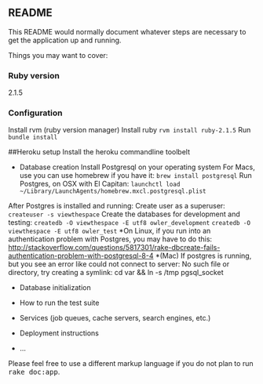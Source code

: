 ## README

This README would normally document whatever steps are necessary to get the
application up and running.

Things you may want to cover:

### Ruby version 
2.1.5

### Configuration
Install rvm (ruby version manager)
Install ruby
`rvm install ruby-2.1.5`
Run `bundle install`  

##Heroku setup
Install the heroku commandline toolbelt

* Database creation
Install Postgresql on your operating system
For Macs, use you can use homebrew if you have it:
`brew install postgresql`
Run Postgres, on OSX with El Capitan:
`launchctl load ~/Library/LaunchAgents/homebrew.mxcl.postgresql.plist`

After Postgres is installed and running:
Create user as a superuser:
`createuser -s viewthespace`
Create the databases for development and testing:
`createdb -O viewthespace -E utf8 owler_development`
`createdb -O viewthespace -E utf8 owler_test`
*On Linux, if you run into an authentication problem with Postgres, you may have to do this: http://stackoverflow.com/questions/5817301/rake-dbcreate-fails-authentication-problem-with-postgresql-8-4
*(Mac) If postgres is running, but you see an error like could not connect to server: No such file or directory, try creating a symlink:
cd var && ln -s /tmp pgsql_socket

* Database initialization

* How to run the test suite

* Services (job queues, cache servers, search engines, etc.)

* Deployment instructions

* ...


Please feel free to use a different markup language if you do not plan to run
<tt>rake doc:app</tt>.
